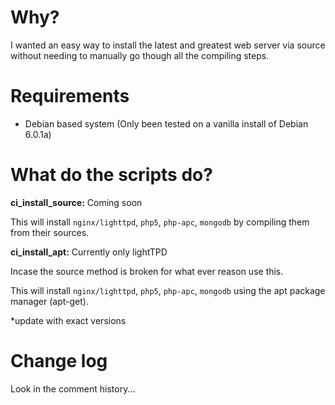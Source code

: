 Why?
===============
I wanted an easy way to install the latest and greatest web server via source without needing to manually go though all the compiling steps.

Requirements
===============
* Debian based system (Only been tested on a vanilla install of Debian 6.0.1a)

What do the scripts do?
===============
**ci\_install\_source:** Coming soon

This will install `nginx/lighttpd`, `php5`, `php-apc`, `mongodb` by compiling them from their sources.


**ci\_install\_apt:** Currently only lightTPD

Incase the source method is broken for what ever reason use this.

This will install `nginx/lighttpd`, `php5`, `php-apc`, `mongodb` using the apt package manager (apt-get).

*update with exact versions

Change log
===============
Look in the comment history...
